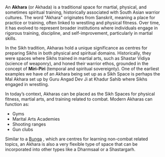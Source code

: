 An **Akhara** (or Akhada) is a traditional space for martial, physical, and sometimes spiritual training, historically associated with South Asian warrior cultures. The word "Akhara" originates from Sanskrit, meaning a place for practice or training, often linked to wrestling and physical fitness. Over time, it has evolved to represent broader institutions where individuals engage in rigorous training, discipline, and self-improvement, particularly in martial skills.

In the Sikh tradition, Akharas hold a unique significance as centres for preparing Sikhs in both physical and spiritual domains. Historically, they were spaces where Sikhs trained in martial arts, such as Shastar Vidiya (science of weaponry), and honed their warrior ethos, grounded in the concept of **Miri-Piri** (temporal and spiritual sovereignty). One of the earliest examples we have of an Akhara being set up as a Sikh Space is perhaps the Mal Akhara set up by Guru Angad Dev Ji at Khadur Sahib where Sikhs engaged in wrestling.

In today’s context, Akharas can be placed as the Sikh Spaces for physical fitness, martial arts, and training related to combat. Modern Akharas can function as:

- Gyms
- Marital Arts Academies
- Shooting ranges
- Gun clubs

Similar to a [Bunga](https://bungaazaadi.com/01-Raajniti-Vidya/Stanistan/Small-Scale-Stans/Sikh-Spaces/05-Bunga/Bunga) , which are centres for learning non-combat related topics, an Akhara is also a very flexible type of space that can be incorporated into other types like a Dharmsaal or a Shastargarh.